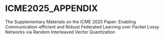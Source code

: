 # ICME2025_APPENDIX
The Supplementary Materials on the ICME 2025 Paper: Enabling Communication-efficient and Robust Federated Learning over Packet Lossy Networks via Random Interleaved Vector Quantization
